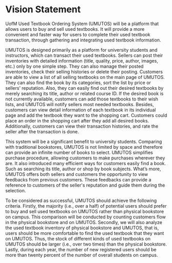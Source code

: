 # Vision Statement

UofM Used Textbook Ordering System (UMUTOS) will be a platform that allows users to buy and sell used textbooks. It will provide a more convenient and faster way for users to complete their used textbook transaction, through gathering and integrating used textbook information.

UMUTOS is designed primarily as a platform for university students and instructors, which can transact their used textbooks. Sellers can post their inventories with detailed information (title, quality, price, author, images, etc.) only by one simple step. They can also manage their posted inventories, check their selling histories or delete their posting. Customers are able to view a list of all selling textbooks on the main page of UMUTOS. They can also find the book by its categories, sort the list by price or sellers’ reputation. Also, they can easily find out their desired textbooks by merely searching its title, author or related course ID. If the desired book is not currently available, customers can add those textbooks to their wish lists, and UMUTOS will notify sellers most needed textbooks. Besides, customers can view detail information of each textbook in its individual page and add the textbook they want to the shopping cart. Customers could place an order in the shopping cart after they add all desired books. Additionally, customers can view their transaction histories, and rate the seller after the transaction is done. 
 
This system will be a significant benefit to university students. Comparing with traditional bookstores, UMUTOS is not limited by space and therefore can provide an infinite number of books to select. UMUTOS simplifies purchase procedure, allowing customers to make purchases wherever they are. It also introduced many efficient ways for customers easily find a book. Such as searching its title, author or shop by book subjects. What’s more, UMUTOS offers both sellers and customers the opportunity to view feedbacks from previous customers. These feedbacks can provide a reference to customers of the seller's reputation and guide them during the selection. 

To be considered as successful, UMUTOS should achieve the following criteria. Firstly, the majority (i.e., over a half) of potential users should prefer to buy and sell used textbooks on UMUTOS rather than physical bookstore on campus. This comparison will be conducted by counting customers flow in the physical bookstore and on UMUTOS. Secondly, we will also analyze the used textbook inventory of physical bookstore and UMUTOS, that is, users should be more comfortable to find the used textbook that they want on UMUTOS. Thus, the stock of different kinds of used textbooks on UMUTOS should be larger (i.e., over two times) than the physical bookstore. Lastly, during each year, the number of new registered users should be more than twenty percent of the number of overall students on campus.
